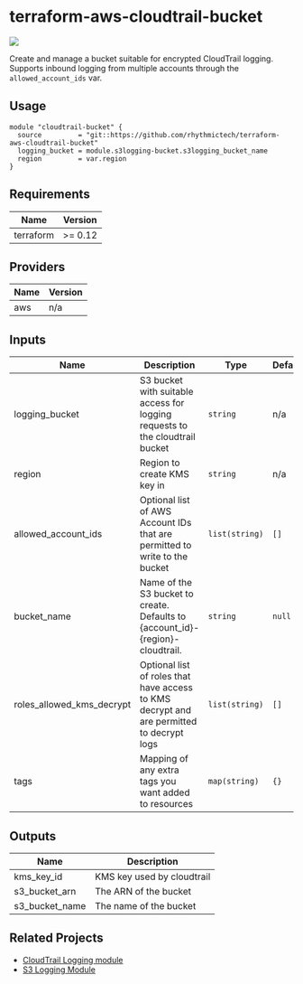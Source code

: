 # terraform-aws-cloudtrail-bucket

[![](https://github.com/rhythmictech/terraform-aws-cloudtrail-bucket/workflows/check/badge.svg)](https://github.com/rhythmictech/terraform-aws-cloudtrail-bucket/actions)

Create and manage a bucket suitable for encrypted CloudTrail logging. Supports inbound logging from multiple accounts through the `allowed_account_ids` var.

## Usage
```
module "cloudtrail-bucket" {
  source         = "git::https://github.com/rhythmictech/terraform-aws-cloudtrail-bucket"
  logging_bucket = module.s3logging-bucket.s3logging_bucket_name
  region         = var.region
}

```

<!-- BEGINNING OF PRE-COMMIT-TERRAFORM DOCS HOOK -->
## Requirements

| Name | Version |
|------|---------|
| terraform | >= 0.12 |

## Providers

| Name | Version |
|------|---------|
| aws | n/a |

## Inputs

| Name | Description | Type | Default | Required |
|------|-------------|------|---------|:--------:|
| logging\_bucket | S3 bucket with suitable access for logging requests to the cloudtrail bucket | `string` | n/a | yes |
| region | Region to create KMS key in | `string` | n/a | yes |
| allowed\_account\_ids | Optional list of AWS Account IDs that are permitted to write to the bucket | `list(string)` | `[]` | no |
| bucket\_name | Name of the S3 bucket to create. Defaults to {account\_id}-{region}-cloudtrail. | `string` | `null` | no |
| roles\_allowed\_kms\_decrypt | Optional list of roles that have access to KMS decrypt and are permitted to decrypt logs | `list(string)` | `[]` | no |
| tags | Mapping of any extra tags you want added to resources | `map(string)` | `{}` | no |

## Outputs

| Name | Description |
|------|-------------|
| kms\_key\_id | KMS key used by cloudtrail |
| s3\_bucket\_arn | The ARN of the bucket |
| s3\_bucket\_name | The name of the bucket |

<!-- END OF PRE-COMMIT-TERRAFORM DOCS HOOK -->

## Related Projects
* [CloudTrail Logging module](https://github.com/rhythmictech/terraform-aws-cloudtrail-logging)
* [S3 Logging Module](https://github.com/rhythmictech/terraform-aws-s3logging-bucket)
